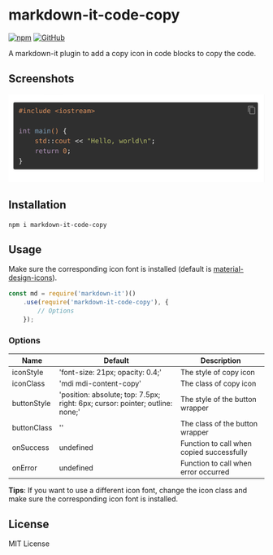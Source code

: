 # markdown-it-code-copy

[![npm](https://img.shields.io/npm/v/markdown-it-code-copy.svg)](https://www.npmjs.com/package/markdown-it-code-copy)
[![GitHub](https://img.shields.io/github/license/DCsunset/markdown-it-code-copy)](https://github.com/DCsunset/markdown-it-code-copy/blob/master/LICENSE)

A markdown-it plugin to add a copy icon in code blocks to copy the code.

## Screenshots

![Screenshot](screenshot.png)


## Installation

```
npm i markdown-it-code-copy
```


## Usage

Make sure the corresponding icon font is installed
(default is [material-design-icons](https://dev.materialdesignicons.com/getting-started/webfont)).

```js
const md = require('markdown-it')()
	.use(require('markdown-it-code-copy'), {
		// Options
	});
```

### Options

| Name        | Default                                                                       | Description                               |
|-------------|-------------------------------------------------------------------------------|-------------------------------------------|
| iconStyle   | 'font-size: 21px; opacity: 0.4;'                                              | The style of copy icon                    |
| iconClass   | 'mdi mdi-content-copy'                                                        | The class of copy icon                    |
| buttonStyle | 'position: absolute; top: 7.5px; right: 6px; cursor: pointer; outline: none;' | The style of the button wrapper           |
| buttonClass | ''                                                                            | The class of the button wrapper           |
| onSuccess   | undefined                                                                     | Function to call when copied successfully |
| onError     | undefined                                                                     | Function to call when error occurred      |

**Tips**:
If you want to use a different icon font,
change the icon class and make sure the corresponding icon font is installed.

## License

MIT License
